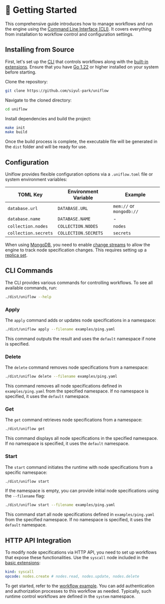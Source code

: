 # 🚀 Getting Started

This comprehensive guide introduces how to manage workflows and run the engine using the [Command Line Interface (CLI)](../cmd/README.md). It covers everything from installation to workflow control and configuration settings.

## Installing from Source

First, let's set up the [CLI](../cmd/README.md) that controls workflows along with the [built-in extensions](../ext/README.md). Ensure that you have [Go 1.22](https://go.dev/doc/install) or higher installed on your system before starting.

Clone the repository:

```sh
git clone https://github.com/siyul-park/uniflow
```

Navigate to the cloned directory:

```sh
cd uniflow
```

Install dependencies and build the project:

```sh
make init
make build
```

Once the build process is complete, the executable file will be generated in the `dist` folder and will be ready for use.

## Configuration

Uniflow provides flexible configuration options via a `.uniflow.toml` file or system environment variables:

| TOML Key             | Environment Variable | Example                   |
|----------------------|----------------------|---------------------------|
| `database.url`       | `DATABASE.URL`       | `mem://` or `mongodb://`  |
| `database.name`      | `DATABASE.NAME`      | -                         |
| `collection.nodes`   | `COLLECTION.NODES`   | `nodes`                   |
| `collection.secrets` | `COLLECTION.SECRETS` | `secrets`                 |

When using [MongoDB](https://www.mongodb.com/), you need to enable [change streams](https://www.mongodb.com/docs/manual/changeStreams/) to allow the engine to track node specification changes. This requires setting up a [replica set](https://www.mongodb.com/docs/manual/replication/).

## CLI Commands

The CLI provides various commands for controlling workflows. To see all available commands, run:

```sh
./dist/uniflow --help
```

### Apply

The `apply` command adds or updates node specifications in a namespace:

```sh
./dist/uniflow apply --filename examples/ping.yaml
```

This command outputs the result and uses the `default` namespace if none is specified.

### Delete

The `delete` command removes node specifications from a namespace:

```sh
./dist/uniflow delete --filename examples/ping.yaml
```

This command removes all node specifications defined in `examples/ping.yaml` from the specified namespace. If no namespace is specified, it uses the `default` namespace.

### Get

The `get` command retrieves node specifications from a namespace:

```sh
./dist/uniflow get
```

This command displays all node specifications in the specified namespace. If no namespace is specified, it uses the `default` namespace.

### Start

The `start` command initiates the runtime with node specifications from a specific namespace:

```sh
./dist/uniflow start
```

If the namespace is empty, you can provide initial node specifications using the `--filename` flag:

```sh
./dist/uniflow start --filename examples/ping.yaml
```

This command start all node specifications defined in `examples/ping.yaml` from the specified namespace. If no namespace is specified, it uses the `default` namespace.

## HTTP API Integration

To modify node specifications via HTTP API, you need to set up workflows that expose these functionalities. Use the `syscall` node included in the [basic extensions](../ext/README.md):

```yaml
kind: syscall
opcode: nodes.create # nodes.read, nodes.update, nodes.delete
```

To get started, refer to the [workflow example](../examples/system.yaml). You can add authentication and authorization processes to this workflow as needed. Typically, such runtime control workflows are defined in the `system` namespace.
